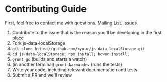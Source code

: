# Contributing Guide

First, feel free to contact me with questions. [Mailing List](https://groups.google.com/forum/?fromgroups#!forum/js-data-project). [Issues](https://github.com/js-data/js-data-localStorage/issues).

1. Contribute to the issue that is the reason you'll be developing in the first place
1. Fork js-data-localStorage
1. `git clone https://github.com/<you>/js-data-localStorage.git`
1. `cd js-data-localStorage; npm install; bower install;`
1. `grunt go` (builds and starts a watch)
1. (in another terminal) `grunt karma:dev` (runs the tests)
1. Write your code, including relevant documentation and tests
1. Submit a PR and we'll review
